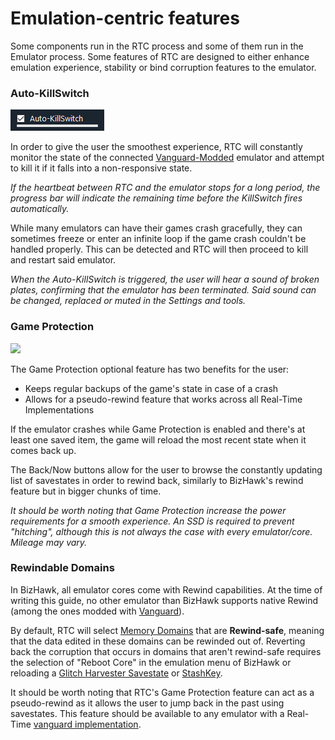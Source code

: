 # Emulation-centric features

Some components run in the RTC process and some of them run in the Emulator process. Some features of RTC are designed to either enhance emulation experience, stability or bind corruption features to the emulator.

### Auto-KillSwitch

![](<../../.gitbook/assets/image (2) (1).png>)

In order to give the user the smoothest experience, RTC will constantly monitor the state of the connected [Vanguard-Modded](concepts-and-vocabulary.md#vanguard) emulator and attempt to kill it if it falls into a non-responsive state.

_If the heartbeat between RTC and the emulator stops for a long period, the progress bar will indicate the remaining time before the KillSwitch fires automatically._

While many emulators can have their games crash gracefully, they can sometimes freeze or enter an infinite loop if the game crash couldn't be handled properly. This can be detected and RTC will then proceed to kill and restart said emulator.

_When the Auto-KillSwitch is triggered, the user will hear a sound of broken plates, confirming that the emulator has been terminated. Said sound can be changed, replaced or muted in the Settings and tools._

### Game Protection

![](<../../.gitbook/assets/Game Protection.png>)

The Game Protection optional feature has two benefits for the user:

* Keeps regular backups of the game's state in case of a crash
* Allows for a pseudo-rewind feature that works across all Real-Time Implementations

If the emulator crashes while Game Protection is enabled and there's at least one saved item, the game will reload the most recent state when it comes back up.

The Back/Now buttons allow for the user to browse the constantly updating list of savestates in order to rewind back, similarly to BizHawk's rewind feature but in bigger chunks of time.

_It should be worth noting that Game Protection increase the power requirements for a smooth experience. An SSD is required to prevent "hitching", although this is not always the case with every emulator/core. Mileage may vary._

### Rewindable Domains

In BizHawk, all emulator cores come with Rewind capabilities. At the time of writing this guide, no other emulator than BizHawk supports native Rewind (among the ones modded with [Vanguard](concepts-and-vocabulary.md#vanguard)).

By default, RTC will select [Memory Domains](concepts-and-vocabulary.md#memory-domain) that are **Rewind-safe**, meaning that the data edited in these domains can be rewinded out of. Reverting back the corruption that occurs in domains that aren't rewind-safe requires the selection of "Reboot Core" in the emulation menu of BizHawk or reloading a [Glitch Harvester Savestate](../../corruptors/rtc/advanced.md#savestate-manager) or [StashKey](concepts-and-vocabulary.md#stashkey).

It should be worth noting that RTC's Game Protection feature can act as a pseudo-rewind as it allows the user to jump back in the past using savestates. This feature should be available to any emulator with a Real-Time [vanguard implementation](concepts-and-vocabulary.md#vanguard).
